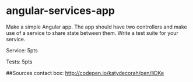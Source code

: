 # angular-services-app

Make a simple Angular app. The app should have two controllers and make use of a service to share state between them. Write a test suite for your service.

Service: 5pts

Tests: 5pts

##Sources
contact box: http://codepen.io/katydecorah/pen/IiDKe
